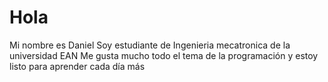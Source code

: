 # Hola
Mi nombre es Daniel
Soy estudiante de Ingenieria mecatronica de la universidad EAN
Me gusta mucho todo el tema de la programación
y estoy listo para aprender cada día más
